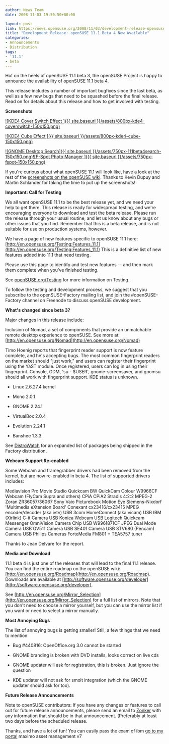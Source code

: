 ```yaml
---
author: News Team
date: 2008-11-03 19:50:50+00:00

layout: post
link: https://news.opensuse.org/2008/11/03/development-release-opensuse-111-beta-4-now-available/
title: "Development Release: openSUSE 11.1 Beta 4 Now Available"
categories:
- Announcements
- Distribution
tags:
- '11.1'
- beta
---
```

Hot on the heels of openSUSE 11.1 beta 3, the openSUSE Project is happy to announce the availability of openSUSE 11.1 beta 4.

This release includes a number of important bugfixes since the last beta, as well as a few new bugs that need to be squashed before the final release. Read on for details about this release and how to get involved with testing.

**Screenshots**

[![KDE4 Cover Switch Effect ]({{ site.baseurl }}/assets/800px-kde4-coverswitch-150x150.png)](http://en.opensuse.org/Image:Kde4-coverswitch.png)

[![KDE4 Cube Effect ]({{ site.baseurl }}/assets/800px-kde4-cube-150x150.png)](http://en.opensuse.org/Image:Kde4-cube.png)

[![GNOME Desktop Search]({{ site.baseurl }}/assets/750px-111beta4search-150x150.png)](http://en.opensuse.org/Image:111Beta4Search.png)[![F-Spot Photo Manager ]({{ site.baseurl }}/assets/750px-fspot-150x150.png)](http://en.opensuse.org/Image:FSpot.png)

If you're curious about what openSUSE 11.1 will look like, have a look at the rest of the [screenshots on the openSUSE wiki](http://en.opensuse.org/Screenshots/openSUSE_11.1_Beta4). Thanks to Kevin Dupuy and Martin Schlander for taking the time to put up the screenshots!

**Important: Call for Testing**

We all want openSUSE 11.1 to be the best release yet, and we need your help to get there. This release is ready for widespread testing, and we're encouraging everyone to download and test the beta release. Please run the release through your usual routine, and let us know about any bugs or other issues that you find. Remember that this is a beta release, and is not suitable for use on production systems, however.

We have a page of new features specific to openSUSE 11.1 here: [http://en.opensuse.org/Testing:Features_11.1](http://en.opensuse.org/Testing:Features_11.1) This is a definitive list of new features added into 11.1 that need testing.

Please use this page to identify and test new features -- and then mark them complete when you've finished testing.

See [openSUSE.org/Testing](http://openSUSE.org/Testing) for more information on Testing.

To follow the testing and development process, we suggest that you subscribe to the openSUSE-Factory mailing list, and join the #openSUSE-Factory channel on Freenode to discuss openSUSE development.

**What's changed since beta 3?**

Major changes in this release include:

Inclusion of Nomad, a set of components that provide an unmatchable remote desktop experience to openSUSE. See more at: [http://en.opensuse.org/Nomad](http://en.opensuse.org/Nomad)

Timo Hoenig reports that fingerprint reader support is now feature complete, and he's accepting bugs. The most common fingerprint readers on the market should "just work," and users can register their fingerprint using the YaST module. Once registered, users can log in using their fingerprint. Console, GDM, 'su - $USER', gnome-screensaver, and gnomsu should all work with fingerprint support. KDE status is unknown.



	
  * Linux 2.6.27.4 kernel

	
  * Mono 2.0.1

	
  * GNOME 2.24.1

	
  * VirtualBox 2.0.4

	
  * Evolution 2.24.1

	
  * Banshee 1.3.3


See [DistroWatch](http://distrowatch.com/table.php?distribution=suse) for an expanded list of packages being shipped in the Factory distribution.

**Webcam Support Re-enabled**

Some Webcam and framegrabber drivers had been removed from the kernel, but are now re-enabled in beta 4. The list of supported drivers includes:

Mediavision Pro Movie Studio
Quickcam BW
QuickCam Colour
W9966CF Webcam (FlyCam Supra and others)
CPiA
CPiA2
Stradis 4:2:2 MPEG-2
Zoran ZR36057/36067
Sony Vaio Picturebook Motion Eye
Siemens-Nixdorf 'Multimedia eXtension Board'
Conexant cx23416/cx23415 MPEG encoder/decoder (aka ivtv)
USB 3com HomeConnect (aka vicam)
USB IBM (Xirlink) C-it Camera
USB Konica Webcam
USB Logitech Quickcam Messenger
OmniVision Camera Chip
USB W996[87]CF JPEG Dual Mode Camera
USB OV511 Camera
USB SE401 Camera
USB STV680 (Pencam) Camera
USB Philips Cameras
ForteMedia FM801 + TEA5757 tuner

Thanks to Jean Delvare for the report.

**Media and Download**

11.1 beta 4 is just one of the releases that will lead to the final 11.1 release. You can find the entire roadmap on the openSUSE wiki: [http://en.opensuse.org/Roadmap](http://en.opensuse.org/Roadmap). Downloads are available at [http://software.opensuse.org/developer](http://software.opensuse.org/developer).

See [http://en.opensuse.org/Mirror_Selection](http://en.opensuse.org/Mirror_Selection) for a full list of mirrors. Note that you don't need to choose a mirror yourself, but you can use the mirror list if you want or need to select a mirror manually.

**Most Annoying Bugs**

The list of annoying bugs is getting smaller! Still, a few things that we need to mention:



	
  * Bug #440816: OpenOffice.org 3.0 cannot be started

	
  * GNOME branding is broken with DVD installs, looks correct on live cds

	
  * GNOME updater will ask for registration, this is broken. Just ignore the question

	
  * KDE updater will not ask for smolt integration (which the GNOME updater should ask for too).


**Future Release Announcements**

Note to openSUSE contributors: If you have any changes or features to call out for future release announcements, please send an email to [Zonker](mailto:zonker@opensuse.org) with any information that should be in that announcement. (Preferably at least two days before the scheduled release.

Thanks, and have a lot of fun! You can easily pass the exam of ibm [go to my portal](https://paper-writer.org/) maximo asset management v7		
